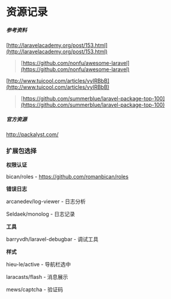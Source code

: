 # 资源记录

##### 参考资料

[http://laravelacademy.org/post/153.html](http://laravelacademy.org/post/153.html)

> [https://github.com/nonfu/awesome-laravel](https://github.com/nonfu/awesome-laravel)

[http://www.tuicool.com/articles/vyIRBbB](http://www.tuicool.com/articles/vyIRBbB)

> [https://github.com/summerblue/laravel-package-top-100](https://github.com/summerblue/laravel-package-top-100)

##### 官方资源

http://packalyst.com/

### 扩展包选择

**权限认证**

bican/roles - https://github.com/romanbican/roles



**错误日志**

arcanedev/log-viewer - 日志分析

Seldaek/monolog - 日志记录

**工具**

barryvdh/laravel-debugbar - 调试工具

**样式**

hieu-le/active - 导航栏选中

laracasts/flash - 消息展示

mews/captcha - 验证码


